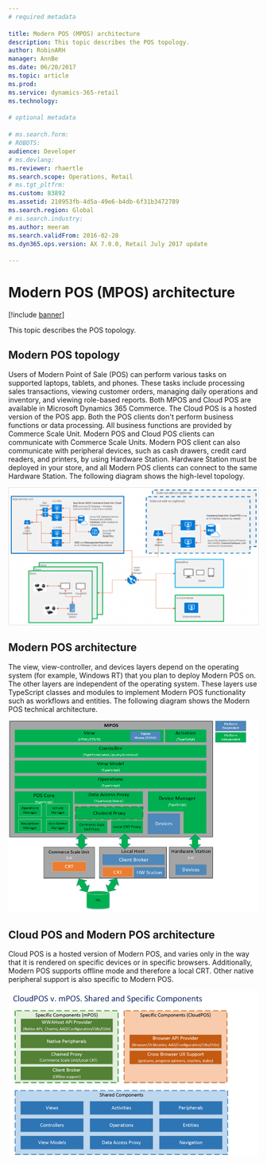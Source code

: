 ```yaml
---
# required metadata

title: Modern POS (MPOS) architecture
description: This topic describes the POS topology.
author: RobinARH
manager: AnnBe
ms.date: 06/20/2017
ms.topic: article
ms.prod: 
ms.service: dynamics-365-retail
ms.technology: 

# optional metadata

# ms.search.form: 
# ROBOTS: 
audience: Developer
# ms.devlang: 
ms.reviewer: rhaertle
ms.search.scope: Operations, Retail
# ms.tgt_pltfrm: 
ms.custom: 83892
ms.assetid: 210953fb-4d5a-49e6-b4db-6f31b3472789
ms.search.region: Global
# ms.search.industry: 
ms.author: meeram
ms.search.validFrom: 2016-02-28
ms.dyn365.ops.version: AX 7.0.0, Retail July 2017 update

---
```


# Modern POS (MPOS) architecture

[!include [banner](../includes/banner.md)]

This topic describes the POS topology.

Modern POS topology
--------------------------

Users of Modern Point of Sale (POS) can perform various tasks on supported laptops, tablets, and phones. These tasks include processing sales transactions, viewing customer orders, managing daily operations and inventory, and viewing role-based reports. Both MPOS and Cloud POS are available in Microsoft Dynamics 365 Commerce. The Cloud POS is a hosted version of the POS app. Both the POS clients don't perform business functions or data processing. All business functions are provided by Commerce Scale Unit. Modern POS and Cloud POS clients can communicate with Commerce Scale Units. Modern POS client can also communicate with peripheral devices, such as cash drawers, credit card readers, and printers, by using Hardware Station. Hardware Station must be deployed in your store, and all Modern POS clients can connect to the same Hardware Station. The following diagram shows the high-level topology. 

[![Commerce Topology](./media/retail-topology-1024x606.png)](./media/retail-topology.png)

## Modern POS architecture
The view, view-controller, and devices layers depend on the operating system (for example, Windows RT) that you plan to deploy Modern POS on. The other layers are independent of the operating system. These layers use TypeScript classes and modules to implement Modern POS functionality such as workflows and entities. The following diagram shows the Modern POS technical architecture. 

[![MPOS](./media/mpos.png)](./media/mpos.png)

## Cloud POS and Modern POS architecture
Cloud POS is a hosted version of Modern POS, and varies only in the way that it is rendered on specific devices or in specific browsers. Additionally, Modern POS supports offline mode and therefore a local CRT. Other native peripheral support is also specific to Modern POS. 

[![CloudPOS and MPOS](./media/cloudpos-and-mpos.png)](./media/cloudpos-and-mpos.png)



